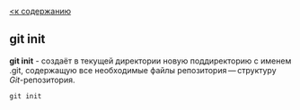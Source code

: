 [<к содержанию](./readme.md)

## git init

**git init** - создаёт в текущей директории новую поддиректорию с именем .git, содержащую все необходимые файлы репозитория — структуру *Git*-репозитория.

```bash=
git init
```